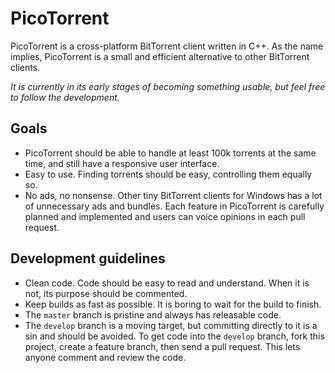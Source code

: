# PicoTorrent

PicoTorrent is a cross-platform BitTorrent client written in C++. As the name
implies, PicoTorrent is a small and efficient alternative to other BitTorrent
clients.

*It is currently in its early stages of becoming something usable, but feel
free to follow the development.*


## Goals

* PicoTorrent should be able to handle at least 100k torrents at the same time,
  and still have a responsive user interface.
* Easy to use. Finding torrents should be easy, controlling them equally so.
* No ads, no nonsense. Other tiny BitTorrent clients for Windows has a lot of
  unnecessary ads and bundles. Each feature in PicoTorrent is carefully planned
  and implemented and users can voice opinions in each pull request.


## Development guidelines

* Clean code. Code should be easy to read and understand. When it is not, its
  purpose should be commented.
* Keep builds as fast as possible. It is boring to wait for the build to finish.
* The `master` branch is pristine and always has releasable code.
* The `develop` branch is a moving target, but committing directly to it is a
  sin and should be avoided. To get code into the `develop` branch, fork this
  project, create a feature branch, then send a pull request. This lets anyone
  comment and review the code.
